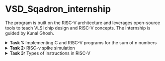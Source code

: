 # VSD_Sqadron_internship
The program is built on the RISC-V architecture and leverages open-source tools to teach VLSI chip design and RISC-V concepts. The internship is guided by Kunal Ghosh.

<details> 
<summary><b>Task 1:</b> Implementing C and RISC-V programs for the sum of n numbers</summary> 
<br>
  
C Implementation
  
Step 1: Install the Leafpad editor.

Run the following command to install Leafpad:
```
sudo apt install leafpad

```
Step 2: Write a C program to calculate the sum of numbers from 1 to n and save it as sum1ton.c.


![sum1ton](https://github.com/user-attachments/assets/caa1a9c8-47b8-4a39-a63b-9856688f4030)

After compiling and running the program using the commands:
```
gcc sum1ton.c
./a.out
```
The output of the C code will be the sum of numbers from 1 to n, based on the value of n provided in the program or entered during execution. For example:

![output sum1ton](https://github.com/user-attachments/assets/db5285ce-fd32-482c-af8e-c38acb9d30af)

RISC-V implementation 
------------------------------------------

You can view the sum program written in RISC-V assembly using the following command:
```
cat sum1ton.c
```
This command displays the content of the "sum1ton.s" file, which contains the RISC-V assembly code for calculating the sum of numbers from 1 to n.
The terminal output of the above the commad :

![out2ter](https://github.com/user-attachments/assets/092f17d4-e9bb-4aff-a4c4-007c34175521)


To compile the RISC-V assembly code, use the following command:
```
riscv64-unknown-elf-gcc -O1 -mabi=lp64 -march=rv64i -o sum1ton.o sum1ton.c
```
![o3](https://github.com/user-attachments/assets/5082ad98-3b87-4bfb-a67b-7d8829a09414)

This generates an executable file named sum1ton from the assembly code.

Now the file has been saved "sum1ton.o"
In the new tab we need to give the command ``` riscv64-unknown-elf-objdump -d sum1ton.o | less ```

The assembly language code for ```O1``` (optimized code with optimization level 1) can be viewed after running the command:

![o4](https://github.com/user-attachments/assets/3486c762-b7cd-4075-bb03-a86cc3493104)

This displays the disassembled machine code for the compiled sum1ton.o file.
The output includes the RISC-V assembly instructions generated with optimization level O1, showing the efficient instructions used for the sum computation.

Here if we calculate the number of instructions, we get the total instructions as 11.
It is calculated as 
``` 
101b0 - 10184 = 2c
2c/4 = b  => 11
```
similarly, for ``` Ofast ``` command

The input is:

![o5](https://github.com/user-attachments/assets/e5f4ddfd-36df-40c8-8271-18431cadf94d)

The output of the ``` Ofast ``` command is :

![06](https://github.com/user-attachments/assets/4f8b3ca2-fd88-4dda-a896-6485e142ca08)

If we count the number of instructions again, we find a total of 11 instructions. The calculation is as follows: 
``` 
100dc - 100b0 = 2c
2c/4 = b  => 11
```



</details>
<details>
<summary><b>Task 2:</b> RISC-v spike simulation</summary> 

## About Spike
Spike is the official RISC-V ISA (Instruction Set Architecture) simulator and a reference implementation for RISC-V processors. It is an open-source, cycle-accurate simulator that models the execution of RISC-V instructions on a virtual machine. 

Spike is primarily used for:

- **Testing and Validation**: It helps test and validate RISC-V hardware implementations without the need for actual hardware.
- **Debugging**: Provides a platform for debugging and troubleshooting RISC-V programs.
- **Software Development**: Developers can use Spike to run and debug RISC-V programs in a simulated environment.

Spike simulates various aspects of a RISC-V processor, including:

- Different privilege levels (user, supervisor, and machine modes)
- Memory access and control flow
- Supports various RISC-V extensions, offering flexibility for different system configurations.

By providing an accurate simulation of RISC-V behavior, Spike serves as a valuable tool for both hardware and software development in the RISC-V ecosystem.

## Verififing outputs of gcc and spike
use the command `spike pk sum1ton.o` give the output of the C code.

![gcc spike_out](https://github.com/user-attachments/assets/c8f15105-a875-45de-9cc7-dcd40820a1ab)
from the above image we can verify that the outputs are indeed same.

## Steps to debug Assembly Language Program

1. Open a new terminal tab.
2. Run the following command to disassemble the object file and view the assembly language representation:
   ```riscv64-unknown-elf-objdump -d sum1ton.o | less```
3. Find the starting memory adress of main. in this case it is ```100b0```.

 ![scr2 1](https://github.com/user-attachments/assets/21786efd-16a6-4c1c-ae4a-9d09b6e811d9)
4. Use spike ```spike -d pk sum1ton.o```, to start debug mode.
5. Enter ```until pc 0 100b0```. The command `until PC 0 100b0` in Spike is used to **pause program execution** until the **program counter (PC)** reaches the memory address **0x100b0**.

### Explanation:
- **until**: This is a debugging command to set a condition for execution.
- **PC**: Refers to the **program counter**, which holds the address of the next instruction to be executed.
- **0 100b0**: Specifies the range for the PC. The program will continue executing until the PC reaches or exceeds **0x100b0**.

This command is useful to stop the execution at a specific point in the program, allowing you to inspect or debug before that address is reached.

6. Enter ``` reg 0 a0```. The command `reg 0 a0` in Spike is used to **display the value** of the **a0** register (RISC-V register) at the current point in the program's execution. 

- **reg**: Command to inspect register values.
- **0**: Refers to the register number or index (for display purposes).
- **a2**: The name of the register you want to check.

This allows you to view the contents of the **a0** register during debugging.

![scr2 2](https://github.com/user-attachments/assets/cb6d37a8-8281-4f04-9e93-442ce88dfdf7)

## Application: 7-Segment Display Decoder

The application is designed to convert a decimal number (0-9) into its corresponding 7-segment display pattern. This can be used in embedded systems or digital circuits that drive a 7-segment display to visually show numerical values.

### Algorithm:
1. **Input**: A number between 0 and 9.
2. **Array Representation**: Store 7-segment patterns for each digit (0-9) in an array.
3. **Check Validity**: Ensure the input is between 0 and 9.
4. **Display Output**: If the input is valid, print the corresponding 7-segment pattern. Otherwise, print an error message.

### Code:

```c
#include <stdio.h>

int main() {
    int binary = 5; // Example input (change this to test other numbers)

    // Array representing 7-segment patterns for numbers 0-9
    const char* segments[] = {
        "1110111", // 0
        "0010010", // 1
        "1011101", // 2
        "1011011", // 3
        "0111010", // 4
        "1101011", // 5
        "1101111", // 6
        "1010010", // 7
        "1111111", // 8
        "1111011"  // 9
    };

    if (binary >= 0 && binary <= 9) {
        printf("Input: %d -> 7-segment: %s (a-g segments)\n", binary, segments[binary]);
    } else {
        printf("Invalid input. Please enter a number between 0 and 9.\n");
    }

    return 0;
}
```
On compiling the code, we have the output using gcc/spike as,
![scr2 4](https://github.com/user-attachments/assets/c5e4f80e-cca6-4f0d-85d5-1652c9baec37)

the assembly code is,
![scr2 5 (2)](https://github.com/user-attachments/assets/c4983500-1802-4567-b564-8cec1727eff9)

debugger:
![scr2 6](https://github.com/user-attachments/assets/d2963ed7-22bd-49cf-8ea2-ad41d7520918)

## Functionality
### Registers:
1. **`sp` (Stack Pointer)**: Points to the top of the stack. It is used to manage function calls, local variables, and saving/restoring register states.
2. **`ra` (Return Address)**: Holds the return address for function calls (i.e., the address to return to after a function is completed).
3. **`a0`-`a7` (Argument Registers)**: Used for passing arguments to functions. `a0` holds the first argument, `a1` holds the second, and so on.
4. **`a2`**: This register is used to hold arguments (in this case, it is loaded with the value `0x21` and then incremented).
5. **`li`**: The `li` instruction is used to load an immediate value into a register.
6. **`lui`**: The `lui` instruction loads an immediate value into the upper 20 bits of a register.
7. **`jal`**: The `jal` (Jump and Link) instruction is used to perform a function call. It jumps to the address provided and saves the return address in `ra`.

### Program Explanation:

1. **`addi sp, sp, -16` (Instruction at `10184`)**:  
   - Decreases the stack pointer (`sp`) by 16, creating space for saving registers.
   
2. **`sd ra, 8(sp)` (Instruction at `10188`)**:  
   - Saves the return address (`ra`) at an offset of 8 from the current stack pointer (`sp`).

3. **`lui a2, 0x21` (Instruction at `1018c`)**:  
   - Loads the upper 20 bits of register `a2` with `0x21` (the value `0x21000`).

4. **`addi a2, a2, 384` (Instruction at `10190`)**:  
   - Adds 384 to register `a2`, making `a2` hold the value `0x21000 + 384 = 0x21180`.

5. **`li a1, 5` (Instruction at `10194`)**:  
   - Loads the immediate value `5` into register `a1`.

6. **`lui a0, 0x21` (Instruction at `10198`)**:  
   - Loads the upper 20 bits of register `a0` with `0x21` (the value `0x21000`).

7. **`addi a0, a0, 392` (Instruction at `1019c`)**:  
   - Adds 392 to register `a0`, making `a0` hold the value `0x21000 + 392 = 0x21188`.

8. **`jal ra, 1040c <printf>` (Instruction at `101a0`)**:  
   - Jumps to the `printf` function located at address `0x1040c` (a call to the `printf` function), saving the return address in the `ra` register.

9. **`li a0, 0` (Instruction at `101a4`)**:  
   - Loads the value `0` into register `a0`.

10. **`ld ra, 8(sp)` (Instruction at `101a8`)**:  
    - Loads the return address (`ra`) from the stack (offset 8 from `sp`) back into the `ra` register.

11. **`addi sp, sp, 16` (Instruction at `101ac`)**:  
    - Increases the stack pointer (`sp`) by 16, cleaning up the space previously allocated.

12. **`ret` (Instruction at `101b0`)**:  
    - Returns from the function by jumping to the address stored in `ra`.

</details>
<details>
<summary><b>Task 3:</b> Types of instructions in RISC-V</summary> 

### Introduction  

- **RISC-V Base ISA Instruction Formats**  
  - The base RV32I ISA includes four core instruction formats: **R**, **I**, **S**, and **U**.  
  - All instructions are fixed at **32 bits** in length.  
  - Instructions must be **aligned on a four-byte boundary** in memory (`IALIGN=32`).  

- **Instruction Alignment**  
  - Misaligned instructions trigger an **instruction-address-misaligned exception** during taken branches or jumps.  
  - Exceptions are reported on the misaligned branch/jump instruction, not the target instruction.  
  - When extensions with 16-bit instruction lengths are added, alignment relaxes to a **two-byte boundary** (`IALIGN=16`).  

- **Handling Reserved Instructions**  
  - Behavior for decoding reserved instructions is **unspecified**.  
  - Platforms may:  
    - Raise an **illegal-instruction exception** for reserved standard opcodes.  
    - Permit non-conforming extensions using reserved opcode spaces.  

- **Register and Immediate Design**  
  - Source (`rs1` and `rs2`) and destination (`rd`) registers are **uniformly positioned** across all formats to simplify decoding.  
  - Immediates:  
    - Are **sign-extended** for simplicity and efficiency.  
    - Positioned to minimize hardware complexity, with the sign bit always at **bit 31**.  
    - Include a 12-bit immediate field for regular instructions and a 20-bit field for **load-upper-immediate** (LUI) instructions.  

- **Design Principles**  
  - Register specifiers are consistent across formats to reduce critical path delays.  
  - Immediate bits are optimized for hardware simplicity, even if they require cross-format rearrangement.  
  - The design prioritizes simplicity and hardware efficiency over including features like zero-extension for certain immediates.  

### Types of instructions in RISC-V
![image](https://github.com/user-attachments/assets/86c9a01e-32e3-4cc5-ad86-df57d8840e7d)

The image illustrates the following RISC-V instruction formats:  
- **R-Type**: Used for register-to-register operations.  
- **I-Type**: Used for immediate-based instructions, including loads.  
- **S-Type**: Used for store instructions.  
- **B-Type**: Used for conditional branch instructions.  
- **U-Type**: Used for upper immediate instructions like LUI.  
- **J-Type**: Used for jump instructions like JAL.  
## R-Type  

![image](https://github.com/user-attachments/assets/a617b8f1-7bd0-4ddf-bada-4d3b9a07b08b)

The **R-Type** format is used for register-to-register operations, such as arithmetic, logical, and shift instructions. Its structure is detailed below:  

- **[31:25] (funct7)**:  
  - A 7-bit field providing additional instruction-specific information.  
  - Differentiates variations of operations within the same category (e.g., `ADD` vs. `SUB`, which share the same `opcode` and `funct3` but differ in `funct7`).  
  - Common examples:  
    - `0000000` for `ADD` and `SLL`.  
    - `0100000` for `SUB` and other reverse operations.  

- **[24:20] (rs2)**:  
  - Specifies the second source register (5 bits).  
  - Used in operations requiring two input registers, such as `ADD`, `SUB`, or logical AND/OR.  

- **[19:15] (rs1)**:  
  - Specifies the first source register (5 bits).  
  - Works with `rs2` to provide inputs for the operation.  

- **[14:12] (funct3)**:  
  - A 3-bit field specifying the operation category.  
  - Works alongside `opcode` and `funct7` to identify the exact instruction.  
  - Examples:  
    - `000` for addition (`ADD`) or subtraction (`SUB`).  
    - `111` for bitwise AND.  
    - `100` for bitwise XOR.  
  - Encodes operation variants, especially when multiple operations share the same `opcode`.  

- **[11:7] (rd)**:  
  - Specifies the destination register (5 bits).  
  - The result of the operation is stored in this register.  

- **[6:0] (opcode)**:  
  - A 7-bit field identifying the broad instruction type.  
  - Indicates that the instruction uses the R-Type format.  
  - Examples:  
    - `0110011` for most register-based arithmetic and logical operations.  
  - Combined with `funct3` and `funct7` to uniquely identify the instruction.

### I-Type

The **I-Type** format is used for instructions that involve immediate values, such as loads, arithmetic operations with immediates, and system calls. Its structure is detailed below:  
![image](https://github.com/user-attachments/assets/7552d082-3ad9-4a79-8442-4aa32956bfe7)

- **[31:20] (imm[11:0])**:  
  - A 12-bit field that contains the immediate value.  
  - The value is sign-extended to fit the operation's requirements.  
  - Commonly used as:  
    - A direct operand in arithmetic instructions (e.g., `ADDI`, `SLTI`).  
    - An offset in memory access instructions (e.g., `LW`, `LH`).  

- **[19:15] (rs1)**:  
  - Specifies the source register (5 bits).  
  - Provides the base register in memory load instructions or the operand in immediate arithmetic instructions.  

- **[14:12] (funct3)**:  
  - A 3-bit field specifying the operation category.  
  - Works alongside `opcode` to identify the exact instruction.  
  - Examples:  
    - `000` for `ADDI` (add immediate).  
    - `010` for `SLTI` (set less than immediate).  
    - `011` for `SLTIU` (set less than immediate unsigned).  
    - `100` for bitwise XOR immediate (`XORI`).  
  - Encodes operation variants within the same instruction class.  

- **[11:7] (rd)**:  
  - Specifies the destination register (5 bits).  
  - The result of the operation or the loaded value is stored in this register.  

- **[6:0] (opcode)**:  
  - A 7-bit field identifying the instruction type.  
  - Indicates that the instruction uses the I-Type format.  
  - Examples:  
    - `0010011` for arithmetic operations with immediates.  
    - `0000011` for memory load instructions.  
    - `1110011` for system calls (e.g., `ECALL`).  
  - Combined with `funct3` to specify the instruction’s behavior.  

### Summary of Fields in I-Type Format:  
- **`opcode`**: Defines the instruction type and category (e.g., load, immediate arithmetic, or system calls).  
- **`funct3`**: Specifies the sub-operation (e.g., `ADDI`, `SLTI`).  
- **Immediate (`imm[11:0]`)**: Encodes an offset or operand directly in the instruction.

### S-Type Format  

The **S-Type** format is used for **store instructions**, where data from a source register is written to a memory location. Its structure is detailed below:  
![image](https://github.com/user-attachments/assets/92e1e7ef-0047-4ee9-81d0-c3f563769207)

- **[31:25] (imm[11:5])**:  
  - The upper 7 bits of the immediate value.  
  - Combined with `imm[4:0]` (from bits [11:7]) to form the full 12-bit immediate.  
  - Used as an offset in memory addressing.  

- **[24:20] (rs2)**:  
  - Specifies the second source register (5 bits).  
  - Contains the value to be stored in memory at the computed address.  

- **[19:15] (rs1)**:  
  - Specifies the first source register (5 bits).  
  - Provides the base address for the memory operation.  

- **[14:12] (funct3)**:  
  - A 3-bit field defining the operation category.  
  - Specifies the type of store instruction.  
  - Examples:  
    - `000` for `SB` (store byte).  
    - `001` for `SH` (store halfword).  
    - `010` for `SW` (store word).  

- **[11:7] (imm[4:0])**:  
  - The lower 5 bits of the immediate value.  
  - Combined with `imm[11:5]` to form the full 12-bit immediate.  

- **[6:0] (opcode)**:  
  - A 7-bit field identifying the instruction type.  
  - Indicates that the instruction is of the S-Type format.  
  - Example:  
    - `0100011` for store instructions (`SB`, `SH`, `SW`).  
  - Works with `funct3` to determine the specific instruction.  
### B-Type Format  

The **B-Type** format is used for **branch instructions**, which control the program's flow based on conditional evaluations. Its structure is detailed below:  
![image](https://github.com/user-attachments/assets/c245626c-38dc-41ea-93d7-c165ba0080db)

- **[31] (imm[12])**:  
  - The most significant bit of the immediate value.  
  - Used for sign-extension to compute the target branch address.  

- **[30:25] (imm[10:5])**:  
  - Part of the 12-bit immediate value.  
  - Combined with other immediate bits to determine the branch offset.  

- **[24:20] (rs2)**:  
  - Specifies the second source register (5 bits).  
  - Provides the second operand for the branch condition.  

- **[19:15] (rs1)**:  
  - Specifies the first source register (5 bits).  
  - Provides the first operand for the branch condition.  

- **[14:12] (funct3)**:  
  - A 3-bit field specifying the branch condition.  
  - Examples:  
    - `000` for `BEQ` (branch if equal).  
    - `001` for `BNE` (branch if not equal).  
    - `100` for `BLT` (branch if less than).  
    - `101` for `BGE` (branch if greater than or equal).  

- **[11] (imm[11])**:  
  - A bit from the immediate value, used in computing the branch target address.  

- **[10:1] (imm[4:1])**:  
  - Part of the immediate value, forming the middle portion of the branch offset.  

- **[6:0] (opcode)**:  
  - A 7-bit field identifying the instruction type.  
  - Indicates that the instruction is of the B-Type format.  
  - Example:  
    - `1100011` for all branch instructions (`BEQ`, `BNE`, `BLT`, etc.).  

#### Immediate Field Combination  
The immediate field in B-Type instructions is assembled as follows:  
- Concatenate `imm[12]`, `imm[10:5]`, `imm[4:1]`, and `imm[11]`.  
- The full immediate is then left-shifted by 1 to compute the branch offset (since branch targets must align with 2-byte boundaries).  

















